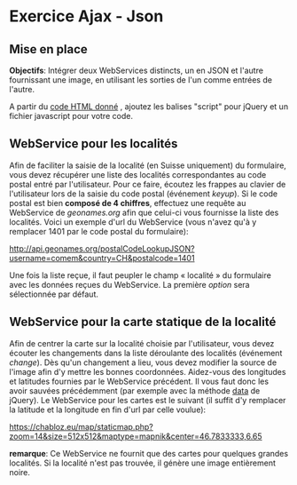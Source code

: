 # Exercice Ajax - Json

## Mise en place

**Objectifs**:  Intégrer deux WebServices distincts, un en JSON et l'autre fournissant une image,  en utilisant les sorties de l'un comme entrées de l'autre.

A partir du [code HTML donné](resources/jqueryAjaxJson.html) , ajoutez les balises "script" pour jQuery et un fichier javascript pour votre code.

## WebService pour les localités

Afin de faciliter la saisie de la localité (en Suisse uniquement) du formulaire, vous devez récupérer une liste des localités correspondantes au code postal  entré par l'utilisateur. Pour ce faire, écoutez les frappes au clavier de l'utilisateur lors de la saisie du code postal (événement *keyup*).  Si le code postal est bien **composé de 4 chiffres**, effectuez une requête au WebService de *geonames.org* afin que celui-ci vous fournisse la liste des localités. Voici un exemple d'url du WebService (vous n'avez qu'à y remplacer 1401 par le code postal du formulaire):

http://api.geonames.org/postalCodeLookupJSON?username=comem&country=CH&postalcode=1401

Une fois la liste reçue, il faut peupler le champ « localité » du formulaire avec les données reçues du WebService. La première *option* sera sélectionnée par défaut.

## WebService pour la carte statique de la localité

 Afin de centrer la carte sur la localité choisie par l'utilisateur, vous devez écouter les changements dans la liste déroulante des localités (événement *change*). Dès qu'un changement a lieu, vous devez modifier la source de l'image afin d'y mettre les bonnes coordonnées. Aidez-vous des longitudes et latitudes fournies par le WebService précédent. Il vous faut donc les avoir sauvées précédemment (par exemple avec la méthode [data](https://api.jquery.com/data/) de jQuery). Le WebService pour les cartes est le suivant (il suffit d'y remplacer la latitude et la longitude en fin d'url par celle voulue):

https://chabloz.eu/map/staticmap.php?zoom=14&size=512x512&maptype=mapnik&center=46.7833333,6.65

**remarque**: Ce WebService ne fournit que des cartes pour quelques grandes localités. Si la localité n'est pas trouvée, il génère une image entièrement noire.
<!--stackedit_data:
eyJoaXN0b3J5IjpbMTIxNzkwNjkyLDIxMDAyMTk1NzUsLTYxMj
E3MTM3NCw3MDMzMzMxMCw3ODM1OTc1OTZdfQ==
-->